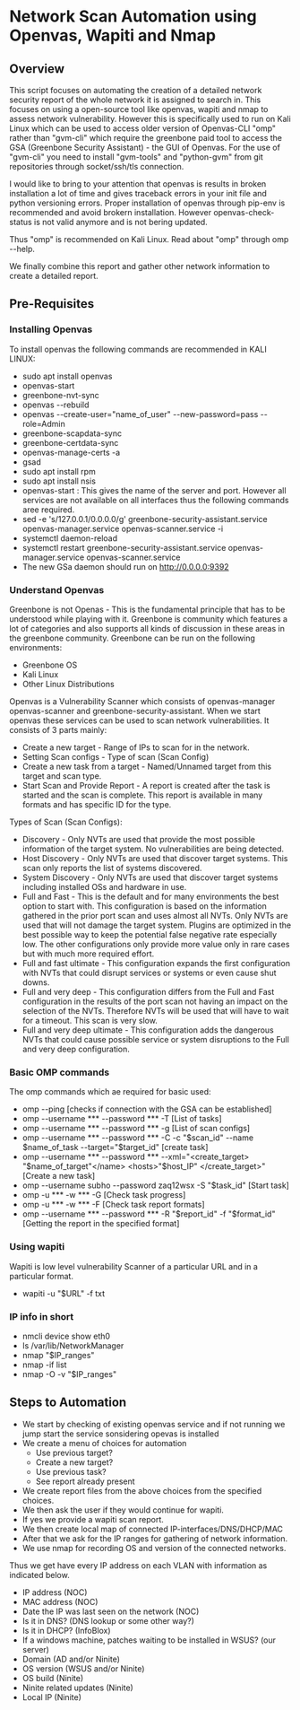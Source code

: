 # Network Scan Automation using Openvas, Wapiti and Nmap

## Overview

This script focuses on automating the creation of a detailed network security report of the whole network it is assigned to search in. This focuses on using a open-source tool like openvas, wapiti and nmap to assess network vulnerability. However this is specifically used to run on Kali Linux which can be used to access older version of Openvas-CLI "omp" rather than "gvm-cli" which require the greenbone paid tool to access the GSA (Greenbone Security Assistant) - the GUI of Openvas. For the use of "gvm-cli" you need to install "gvm-tools" and "python-gvm" from git repositories through socket/ssh/tls connection. 

I would like to bring to your attention that openvas is results in broken installation a lot of time and gives traceback errors in your init file and python versioning errors. Proper installation of openvas through pip-env is recommended and avoid brokern installation. However openvas-check-status is not valid anymore and is not bering updated. 

Thus "omp" is recommended on Kali Linux. Read about "omp" through omp --help.

We finally combine this report and gather other network information to create a detailed report.

## Pre-Requisites

### Installing Openvas

To install openvas the following commands are recommended in KALI LINUX:
* sudo apt install openvas
* openvas-start
* greenbone-nvt-sync
* openvas --rebuild
* openvas --create-user="name_of_user" --new-password=pass --role=Admin
* greenbone-scapdata-sync
* greenbone-certdata-sync
* openvas-manage-certs -a
* gsad
* sudo apt install rpm
* sudo apt install nsis
* openvas-start : This gives the name of the server and port. However all services are not available on all interfaces thus     the following commands aree required.
* sed -e 's/127.0.0.1/0.0.0.0/g' greenbone-security-assistant.service openvas-manager.service openvas-scanner.service -i
* systemctl daemon-reload
* systemctl restart greenbone-security-assistant.service openvas-manager.service openvas-scanner.service
* The new GSa daemon should run on http://0.0.0.0:9392

### Understand Openvas

Greenbone is not Openas - This is the fundamental principle that has to be understood while playing with it. Greenbone is community which features a lot of categories and also supports all kinds of discussion in these areas in the greenbone community. Greenbone can be run on the following environments:
* Greenbone OS
* Kali Linux
* Other Linux Distributions

Openvas is a Vulnerability Scanner which consists of openvas-manager openvas-scanner and greenbone-security-assistant. When we start openvas these services can be used to scan network vulnerabilities. It consists of 3 parts mainly:
* Create a new target - Range of IPs to scan for in the network.
* Setting Scan configs - Type of scan (Scan Config)
* Create a new task from a target - Named/Unnamed target from this target and scan type.
* Start Scan and Provide Report - A report is created after the task is started and the scan is complete. This report is                                       available in many formats and has specific ID for the type.

Types of Scan (Scan Configs):
* Discovery - Only NVTs are used that provide the most possible information of the target system. No vulnerabilities are                   being detected.
* Host Discovery - Only NVTs are used that discover target systems. This scan only reports the list of systems discovered.
* System Discovery - Only NVTs are used that discover target systems including installed OSs and hardware in use.
* Full and Fast - This is the default and for many environments the best option to start with. This configuration is based on                   the information gathered in the prior port scan and uses almost all NVTs. Only NVTs are used that will not                   damage the target system. Plugins are optimized in the best possible way to keep the potential false                         negative rate especially low. The other configurations only provide more value only in rare cases but with                   much more required effort.
* Full and fast ultimate - This configuration expands the first configuration with NVTs that could disrupt services or                                  systems or even cause shut downs.
* Full and very deep - This configuration differs from the Full and Fast configuration in the results of the port scan not                          having an impact on the selection of the NVTs. Therefore NVTs will be used that will have to wait for                        a timeout. This scan is very slow.
* Full and very deep ultimate - This configuration adds the dangerous NVTs that could cause possible service or system                                       disruptions to the Full and very deep configuration.

### Basic OMP commands

The omp commands which ae required for basic used:
* omp --ping [checks if connection with the GSA can be established]
* omp --username *** --password *** -T [List of tasks]
* omp --username *** --password *** -g [List of scan configs]
* omp --username *** --password *** -C -c "$scan_id" --name $name_of_task --target="$target_id" [create task]
* omp --username *** --password *** --xml="<create_target> <name>"$name_of_target"</name> <hosts>"$host_IP"</hosts>             </create_target>" [Create a new task]
* omp --username subho --password zaq12wsx -S "$task_id" [Start task]
* omp -u *** -w *** -G [Check task progress]
* omp -u *** -w *** -F [Check task report formats]
* omp --username *** --password *** -R "$report_id" -f "$format_id" [Getting the report in the specified format]

### Using wapiti 

Wapiti is low level vulnerability Scanner of a particular URL and in a particular format.
* wapiti -u "$URL" -f txt

### IP info in short

* nmcli device show eth0 
* ls /var/lib/NetworkManager
* nmap "$IP_ranges"
* nmap -if list
* nmap -O -v "$IP_ranges"

## Steps to Automation

* We start by checking of existing openvas service and if not running we jump start the service sonsidering opevas is installed
* We create a menu of choices for automation
  * Use previous target?
  * Create a new target?
  * Use previous task?
  * See report already present
* We create report files from the above choices from the specified choices.
* We then ask the user if they would continue for wapiti.
* If yes we provide a wapiti scan report.
* We then create local map of connected IP-interfaces/DNS/DHCP/MAC
* After that we ask for the IP ranges for gathering of network information.
* We use nmap for recording OS and version of the connected networks.

Thus we get have every IP address on each VLAN with information as indicated below.
* IP address (NOC)
* MAC address (NOC)
* Date the IP was last seen on the network (NOC)
* Is it in DNS? (DNS lookup or some other way?)
* Is it in DHCP? (InfoBlox)
* If a windows machine, patches waiting to be installed in WSUS? (our server)
* Domain (AD and/or Ninite)
* OS version (WSUS and/or Ninite)
* OS build (Ninite)
* Ninite related updates (Ninite)
* Local IP (Ninite)
